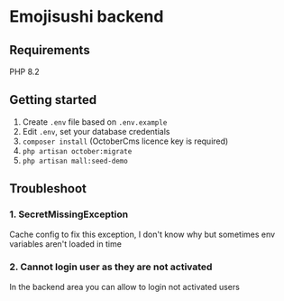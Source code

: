 # Emojisushi backend

## Requirements
PHP 8.2

## Getting started

1. Create ```.env``` file based on ```.env.example```
2. Edit ```.env```, set your database credentials
3. ```composer install``` (OctoberCms licence key is required)
4. ```php artisan october:migrate```
5. ```php artisan mall:seed-demo```

## Troubleshoot

### 1. SecretMissingException
Cache config to fix this exception,
I don't know why but sometimes env variables aren't loaded in time

### 2. Cannot login user as they are not activated
In the backend area you can allow to login not activated users
